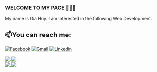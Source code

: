 ### WELCOME TO MY PAGE 👋👋👋
My name is Gia Huy. I am interested in the following Web Development.

## 📫You can reach me:
[![Facebook](https://img.shields.io/badge/Facebook-1877F2?style=for-the-badge&logo=facebook&logoColor=white)](https://www.facebook.com/huydinh01)  [![Gmail](https://img.shields.io/badge/Gmail-D14836?style=for-the-badge&logo=gmail&logoColor=white)](https://mail.google.com/mail/?view=cm&source=mailto&to=dgh1501@gmail.com)              [![Linkedin](https://img.shields.io/badge/LinkedIn-0077B5?style=for-the-badge&logo=linkedin&logoColor=white)](https://www.linkedin.com/in/huydinh01/)

<a href="https://github.com/huydinh-uit/Library-website">
  <!-- Change the `github-readme-stats.anuraghazra1.vercel.app` to `github-readme-stats.vercel.app`  -->
<img align="center" src="https://github-readme-stats.anuraghazra1.vercel.app/api/pin/?username=huydinh-uit&repo=Library-website&theme=radical" />
</a>

<a href="https://github.com/huydinh-uit/Login-registration-email-verify-Java">
  <!-- Change the `github-readme-stats.anuraghazra1.vercel.app` to `github-readme-stats.vercel.app`  -->
<img align="center" src="https://github-readme-stats.anuraghazra1.vercel.app/api/pin/?username=huydinh-uit&repo=Login-registration-email-verify-Java&theme=merko" />
</a>

</br>

<a href="https://github.com/huydinh-uit/Springboot-Testing">
  <!-- Change the `github-readme-stats.anuraghazra1.vercel.app` to `github-readme-stats.vercel.app`  -->
<img align="center" src="https://github-readme-stats.anuraghazra1.vercel.app/api/pin/?username=huydinh-uit&repo=Springboot-Testing&theme=gruvbox" />
</a>

<a href="https://github.com/huydinh-uit/IE221--Python">
  <!-- Change the `github-readme-stats.anuraghazra1.vercel.app` to `github-readme-stats.vercel.app`  -->
<img align="center" src="https://github-readme-stats.anuraghazra1.vercel.app/api/pin/?username=huydinh-uit&repo=IE221--Python&theme=dark" />
</a>

<!-- <a href="https://github.com/uvipen/Flappy-bird-deep-Q-learning-pytorch/"> -->
  <!-- Change the `github-readme-stats.anuraghazra1.vercel.app` to `github-readme-stats.vercel.app`  -->
<!--   <img align="center" src="https://github-readme-stats.anuraghazra1.vercel.app/api/pin/?username=uvipen&repo=Flappy-bird-deep-Q-learning-pytorch&theme=onedark" /> -->
<!-- </a>  -->
<!--
<a href="https://github.com/tuan666chuoiht/Face-Recognition">
   Change the `github-readme-stats.anuraghazra1.vercel.app` to `github-readme-stats.vercel.app`  
<img align="center" src="https://github-readme-stats.anuraghazra1.vercel.app/api/pin/?username=tuan666chuoiht&repo=Face-Recognition&theme=cobalt" />
</a>
-->
<!--
**huydinh-uit/huydinh-uit** is a ✨ _special_ ✨ repository because its `README.md` (this file) appears on your GitHub profile.

Here are some ideas to get you started:

- 🔭 I’m currently working on ...
- 🌱 I’m currently learning ...
- 👯 I’m looking to collaborate on ...
- 🤔 I’m looking for help with ...
- 💬 Ask me about ...
- 📫 How to reach me: ...
- 😄 Pronouns: ...
- ⚡ Fun fact: ...
-->
